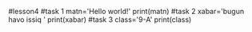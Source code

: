 #lesson4
#task 1
matn='Hello world!'
print(matn)
#task 2
xabar='bugun havo issiq '
print(xabar)
#task 3
class='9-A'
print(class)
